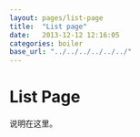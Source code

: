 ```yaml
---
layout: pages/list-page
title:  "List page"
date:   2013-12-12 12:16:05
categories: boiler 
base_url: "../../../../../../"
---
```


<h1 id="list_page">List Page</h1>
<p>说明在这里。</p>

